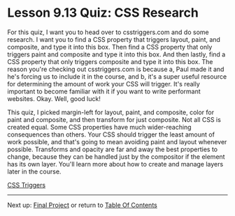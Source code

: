 # Lesson 9.13 Quiz: CSS Research

For this quiz, I want you to head over to csstriggers.com and do some research. I want you to find a CSS property that triggers layout, paint, and composite, and type it into this box. Then find a CSS property that only triggers paint and composite and type it into this box. And then lastly, find a CSS property that only triggers composite and type it into this box. The reason you're checking out csstriggers.com is because a, Paul made it and he's forcing us to include it in the course, and b, it's a super useful resource for determining the amount of work your CSS will trigger. It's really important to become familiar with it if you want to write performant websites. Okay. Well, good luck!

This quiz, I picked margin-left for layout, paint, and composite, color for paint and composite, and then transform for just composite. Not all CSS is created equal. Some CSS properties have much wider-reaching consequences than others. Your CSS should trigger the least amount of work possible, and that's going to mean avoiding paint and layout whenever possible. Transforms and opacity are far and away the best properties to change, because they can be handled just by the compositor if the element has its own layer. You'll learn more about how to create and manage layers later in the course.

[CSS Triggers](https://csstriggers.com/)


- - -
Next up: [Final Project](ND024_Part4_Lesson09_14.md) or return to [Table Of Contents](./ND024_TableOfContents.md)
